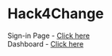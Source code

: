 # Hack4Change

Sign-in Page - [Click here](https://swedeshnamishra.github.io/Sign-in-Page/) </br>
Dashboard - [Click here](https://swedeshnamishra.github.io/DashBoard/)
